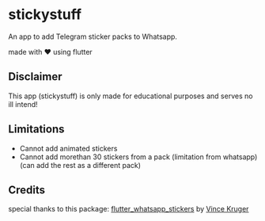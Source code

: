 # stickystuff

An app to add Telegram sticker packs to Whatsapp.

made with ❤️ using flutter

## Disclaimer

This app (stickystuff) is only made for educational purposes and serves no ill intend!

## Limitations 
- Cannot add animated stickers
- Cannot add morethan 30 stickers from a pack (limitation from whatsapp)(can add the rest as a different pack)

## Credits
special thanks to this package:
[flutter_whatsapp_stickers](https://pub.dev/packages/flutter_whatsapp_stickers) by [Vince Kruger](https://github.com/vincekruger)